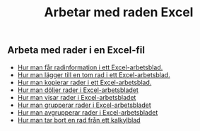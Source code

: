 ﻿---
title: Arbetar med raden Excel
second_title: Aspose.Cells Cloud Documen
linktitle: Rad
type: docs
url: /sv/rows/
aliases: [/working-with-rows/]
keywords: Working with rows on an Excel file
description: Aspose.Cells Cloud REST API stöder arbete med rader i en Excel-fil. SDK stöder olika typer av utvecklingsspråk. Dessa inkluderar Android, C#, Go, Java, NodeJS, Perl, PHP, Python, Ruby och Swift.
weight: 100
kwords: Excel, Office Moln, REST API, Kalkylblad, PDF, CSV, Json, Markdown, Rader
---
## Arbeta med rader i en Excel-fil

- [Hur man får radinformation i ett Excel-arbetsblad.](/cells/sv/rows/get/row/)
- [Hur man lägger till en tom rad i ett Excel-arbetsblad.](/cells/sv/rows/add/row/)
- [Hur man kopierar rader i ett Excel-arbetsblad.](/cells/sv/rows/copy/)
- [Hur man döljer rader i Excel-arbetsbladet](/cells/sv/rows/hide/)
- [Hur man visar rader i Excel-arbetsbladet](/cells/sv/rows/unhide/)
- [Hur man grupperar rader i Excel-arbetsbladet](/cells/sv/rows/group/)
- [Hur man avgrupperar rader i Excel-arbetsbladet](/cells/sv/rows/ungroup/)
- [Hur man tar bort en rad från ett kalkylblad](/cells/sv/rows/delete/)
